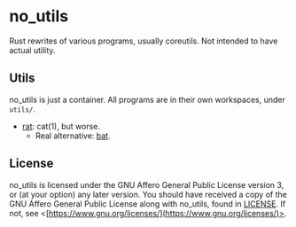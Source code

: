 # no_utils

Rust rewrites of various programs, usually coreutils. Not intended to have actual utility.

## Utils

no_utils is just a container. All programs are in their own workspaces, under `utils/`.

- [rat](./utils/rat/): cat(1), but worse.
    - Real alternative: [bat](https://github.com/sharkdp/bat).

## License

no_utils is licensed under the GNU Affero General Public License version 3, or (at your option) any later version. You should have received a copy of the GNU Affero General Public License along with no_utils, found in [LICENSE](./LICENSE). If not, see <[https://www.gnu.org/licenses/](https://www.gnu.org/licenses/)>.
